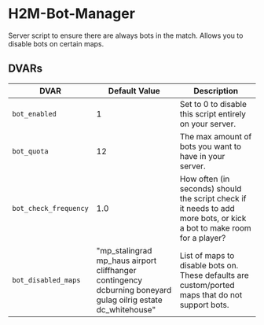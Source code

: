 # H2M-Bot-Manager
Server script to ensure there are always bots in the match. Allows you to disable bots on certain maps.

## DVARs
| DVAR                  | Default Value                                                                                                 | Description                                                                                                           |
|-----------------------|---------------------------------------------------------------------------------------------------------------|-----------------------------------------------------------------------------------------------------------------------|
| `bot_enabled`         | 1                                                                                                             | Set to 0 to disable this script entirely on your server.                                                              |
| `bot_quota`           | 12                                                                                                            | The max amount of bots you want to have in your server.                                                               |
| `bot_check_frequency` | 1.0                                                                                                           | How often (in seconds) should the script check if it needs to add more bots, or kick a bot to make room for a player? |
| `bot_disabled_maps`   | "mp_stalingrad mp_haus airport cliffhanger contingency dcburning boneyard gulag oilrig estate dc_whitehouse"  | List of maps to disable bots on. These defaults are custom/ported maps that do not support bots.                      |